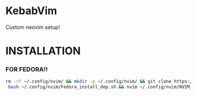 # KebabVim
Custom neovim setup!

# INSTALLATION

### FOR FEDORA!!
```sh 
rm -rf ~/.config/nvim/ && mkdir -p ~/.config/nvim/ && git clone https://github.com/MeKebabMan/KebabVim.git ~/.config/nvim/ && \
 bash ~/.config/nvim/Fedora_install_dep.sh && nvim ~/.config/nvim/NVIM_README.txt
```
